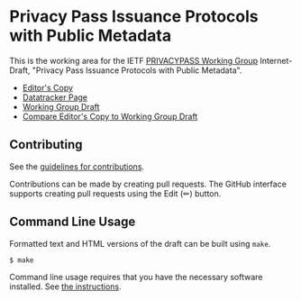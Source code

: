 # Privacy Pass Issuance Protocols with Public Metadata

This is the working area for the IETF [PRIVACYPASS Working Group](https://datatracker.ietf.org/wg/privacypass/documents/) Internet-Draft, "Privacy Pass Issuance Protocols with Public Metadata".

* [Editor's Copy](https://ietf-wg-privacypass.github.io/draft-ietf-privacypass-public-metadata-issuance/#go.draft-ietf-privacypass-public-metadata-issuance.html)
* [Datatracker Page](https://datatracker.ietf.org/doc/draft-ietf-privacypass-public-metadata-issuance)
* [Working Group Draft](https://datatracker.ietf.org/doc/html/draft-ietf-privacypass-public-metadata-issuance)
* [Compare Editor's Copy to Working Group Draft](https://ietf-wg-privacypass.github.io/draft-ietf-privacypass-public-metadata-issuance/#go.draft-ietf-privacypass-public-metadata-issuance.diff)

## Contributing

See the
[guidelines for contributions](https://github.com/ietf-wg-privacypass/draft-ietf-privacypass-public-metadata-issuance/blob/main/CONTRIBUTING.md).

Contributions can be made by creating pull requests.
The GitHub interface supports creating pull requests using the Edit (✏) button.


## Command Line Usage

Formatted text and HTML versions of the draft can be built using `make`.

```sh
$ make
```

Command line usage requires that you have the necessary software installed.  See
[the instructions](https://github.com/martinthomson/i-d-template/blob/main/doc/SETUP.md).

